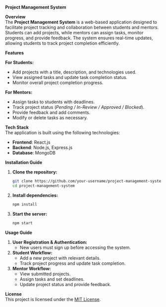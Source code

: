 
**Project Management System**  

**Overview**  
The **Project Management System** is a web-based application designed to facilitate project tracking and collaboration between students and mentors. Students can add projects, while mentors can assign tasks, monitor progress, and provide feedback. The system ensures real-time updates, allowing students to track project completion efficiently.  

**Features**  

**For Students:**  
- Add projects with a title, description, and technologies used.  
- View assigned tasks and update task completion status.  
- Monitor overall project completion progress.  

 **For Mentors:**  
- Assign tasks to students with deadlines.  
- Track project status (*Pending / In-Review / Approved / Blocked*).  
- Provide feedback and add comments.  
- Modify or delete tasks as necessary.  

 **Tech Stack**  
The application is built using the following technologies:  
- **Frontend**: React.js  
- **Backend**: Node.js, Express.js  
- **Database**: MongoDB  

 **Installation Guide**  

1. **Clone the repository:**  
   ```bash
   git clone https://github.com/your-username/project-management-system.git
   cd project-management-system
   ```  
2. **Install dependencies:**  
   ```bash
   npm install
   ```  
3. **Start the server:**  
   ```bash
   npm start
   ```  

 **Usage Guide**  
1. **User Registration & Authentication:**  
   - New users must sign up before accessing the system.  
2. **Student Workflow:**  
   - Add a new project with relevant details.  
   - Track project progress and update task completion.  
3. **Mentor Workflow:**  
   - View submitted projects.  
   - Assign tasks and set deadlines.  
   - Update project status and provide feedback.  

**License**  
This project is licensed under the [MIT License](LICENSE).  
